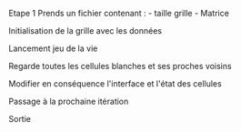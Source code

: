 Etape 1
Prends un fichier contenant :
	- taille grille
	- Matrice

Initialisation de la grille avec les données



Lancement jeu de la vie

Regarde toutes les cellules blanches et ses proches voisins

Modifier en conséquence l'interface et l'état des cellules

Passage à la prochaine itération


Sortie

